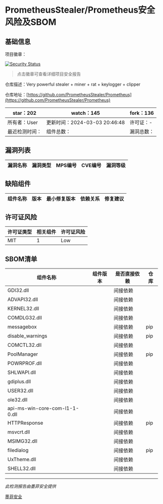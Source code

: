 # PrometheusStealer/Prometheus安全风险及SBOM

## 基础信息

项目徽章：

[![Security Status](https://www.murphysec.com/platform3/v31/badge/1765447969939570688.svg)](https://www.murphysec.com/console/report/1765447211491966976/1765447969939570688)

> 点击徽章可查看详细项目安全报告

仓库描述：Very powerful stealer + miner + rat + keylogger + clipper

仓库地址：[https://github.com/PrometheusStealer/Prometheus](https://github.com/PrometheusStealer/Prometheus)

| star：202 | watch：145 | fork：136 |
| ----------- | -------------- | ------------ |
| 所有者：User | 更新时间：2024-03-03 20:46:48 | 许可证：- |
| 最近检测时间： | 组件总数： | 漏洞总数： |




## 漏洞列表

| 漏洞名称 | 漏洞类型 | MPS编号 | CVE编号 | 漏洞等级 |
| ------- | ------ | ------- | ------ | ----- |





## 缺陷组件

| 组件名称 | 版本 | 最小修复版本 | 依赖关系 | 修复建议 |
| -------- | ---- | ------------ | -------- | -------- |





## 许可证风险

| 许可证类型 | 相关组件 | 许可证风险 |
| ---------- | -------- | ---------- |
|MIT|1|Low|




## SBOM清单

| 组件名称 | 组件版本 | 是否直接依赖 | 仓库 |
| -------- | -------- | ------------ | ---- |
|GDI32.dll||间接依赖||
|ADVAPI32.dll||间接依赖||
|KERNEL32.dll||间接依赖||
|COMDLG32.dll||间接依赖||
|messagebox||间接依赖|pip|
|disable_warnings||间接依赖|pip|
|COMCTL32.dll||间接依赖||
|PoolManager||间接依赖|pip|
|POWRPROF.dll||间接依赖||
|SHLWAPI.dll||间接依赖||
|gdiplus.dll||间接依赖||
|USER32.dll||间接依赖||
|ole32.dll||间接依赖||
|api-ms-win-core-com-l1-1-0.dll||间接依赖||
|HTTPResponse||间接依赖|pip|
|msvcrt.dll||间接依赖||
|MSIMG32.dll||间接依赖||
|filedialog||间接依赖|pip|
|UxTheme.dll||间接依赖||
|SHELL32.dll||间接依赖||


------

*此检测报告由墨菲安全提供*

[墨菲安全](www.murphysec.com)